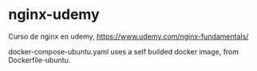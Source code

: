 # nginx-udemy
Curso de nginx en udemy, https://www.udemy.com/nginx-fundamentals/


docker-compose-ubuntu.yaml uses a self builded docker image, from Dockerfile-ubuntu.
